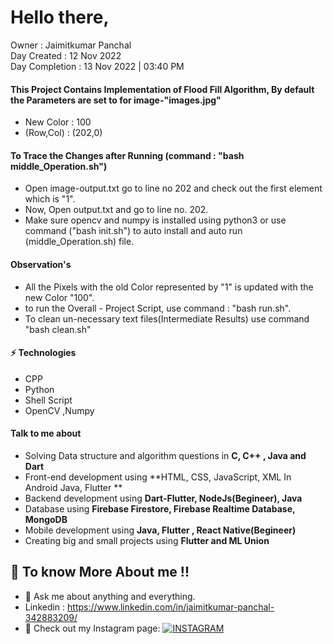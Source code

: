 # Hello there,

Owner : Jaimitkumar Panchal <br>
Day Created : 12 Nov 2022 <br>
Day Completion : 13 Nov 2022 | 03:40 PM

#### This Project Contains Implementation of Flood Fill Algorithm, By default the Parameters are set to for image-"images.jpg"
- New Color : 100
- (Row,Col) : (202,0)

#### To Trace the Changes after Running (command : "bash middle_Operation.sh")
- Open image-output.txt go to line no 202 and check out the first element which is "1".
- Now, Open output.txt and go to line no. 202.
- Make sure opencv and numpy is installed using python3 or use command ("bash init.sh") to auto install and auto run (middle_Operation.sh) file.

#### Observation's
- All the Pixels with the old Color represented by "1" is updated with the new Color "100".
- to run the Overall - Project Script, use command : "bash run.sh".
- To clean un-necessary text files(Intermediate Results) use command "bash clean.sh"

#### ⚡ Technologies
 - CPP
 - Python 
 - Shell Script
 - OpenCV ,Numpy

#### Talk to me about

- Solving Data structure and algorithm questions in **C, C++ , Java and Dart**
- Front-end development using **HTML, CSS, JavaScript, XML In Android Java, Flutter **
- Backend development using **Dart-Flutter, NodeJs(Begineer), Java**
- Database using **Firebase Firestore, Firebase Realtime Database, MongoDB**
- Mobile development using **Java, Flutter , React Native(Begineer)**
- Creating big and small projects using **Flutter and ML Union**

## 🤔 To know More About me !!

- 💬 Ask me about anything and everything.
- Linkedin : https://www.linkedin.com/in/jaimitkumar-panchal-342883209/
- 🎯 Check out my Instagram page: [![INSTAGRAM](https://img.shields.io/badge/FOLLOW%20ME-INSTAGRAM-blueviolet?style=flat-square&logo=Instagram&logoColor=white)](https://www.instagram.com/jaimit_panchal/?hl=en)
